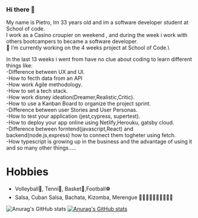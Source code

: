 ### Hi there 👋


My name is Pietro, Im 33 years old and im a software developer student at School of code.\
I work as a Casino croupier on weekend , and during the week i work with others bootcampers to became a software developer.\
 🔭 I’m currently working on the 4 weeks project at School of  Code.\
 
 
In the last 13 weeks i went from have no clue about coding to learn different things like: \
 -Difference between UX and UI. \
 -How to fecth data from an API\
 -How work Agile methodology.\
 -How to set a tech stack. \
 -How work disney ideation(Dreamer,Realistic,Critic). \
 -How to use a Kanban Board to organize the project sprint. \
 -Difference between user Stories and User Personas. \
 -How to test your application (jest,cypress, supertest). \
 -How to deploy your app online using Netlify,Herouku, gatsby cloud. \
 -Difference between forntend(javascript,React) and backend(node.js,express) how to connect them togheter using fetch. \
 -How typescript is growing up in the business and the advantage of using it and so many  other things.....
 
 # Hobbies
 
 - Volleyball🏐, Tenni🎾, Basket🏀,Football⚽️ 
 - Salsa, Cuban Salsa, Bachata, Kizomba, Merengue 🕺🏾🕺🏾🕺🏾🕺🏾🕺🏾 
 
![Anurag's GitHub stats](https://github-readme-stats.vercel.app/api?username=anuraghazra&theme=dark&show_icons=true)
[![Anurag's GitHub stats](https://github-readme-stats.vercel.app/api?username=xXm4ntr4Xx)](https://github.com/xXm4ntr4Xx/xXm4ntr4Xx/blob/main/README.md)
 
 
 


